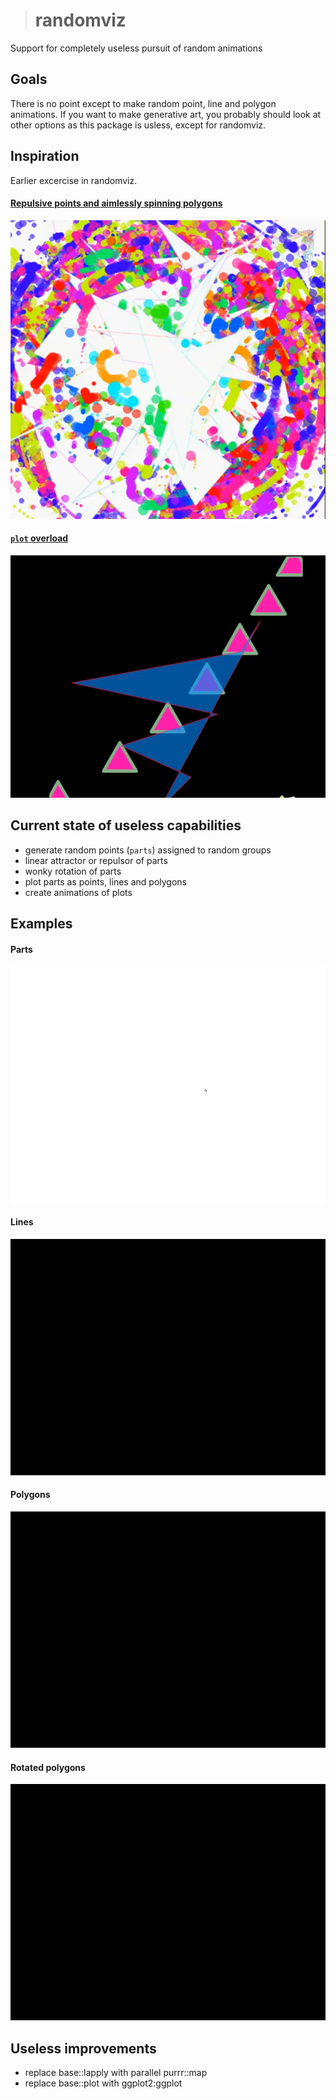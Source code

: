 
> # randomviz

Support for completely useless pursuit of random animations

## Goals
There is no point except to make random point, line and polygon animations. If you want to make generative art, you probably should look at other options as this package is usless, except for randomviz.

## Inspiration
Earlier excercise in randomviz.

#### [Repulsive points and aimlessly spinning polygons](https://www.flickr.com/photos/dgrapov_2/6215428437/in/photostream/)

[<img src="vignettes/imgs/past_randomviz1.png">](https://www.flickr.com/photos/dgrapov_2/6215428437/in/photostream/)

#### [`plot` overload](https://www.flickr.com/photos/dgrapov_2/7046918685/)
[<img src="vignettes/imgs/past_randomviz2.png">](https://www.flickr.com/photos/dgrapov_2/7046918685/)


## Current state of useless capabilities

* generate random points (`parts`) assigned to random groups
* linear attractor or repulsor of parts
* wonky rotation of parts
* plot parts as points, lines and polygons
* create animations of plots

## Examples

#### Parts 

![](vignettes/imgs/plot1.gif)

#### Lines

![](vignettes/imgs/plot2.gif)

#### Polygons

![](vignettes/imgs/plot3.gif)

#### Rotated polygons

![](vignettes/imgs/plot4.gif)

## Useless improvements
 * replace base::lapply with parallel purrr::map
 * replace base::plot with ggplot2:ggplot
